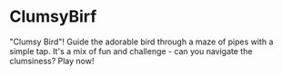# ClumsyBirf
"Clumsy Bird"! Guide the adorable bird through a maze of pipes with a simple tap. It's a mix of fun and challenge - can you navigate the clumsiness? Play now! 
